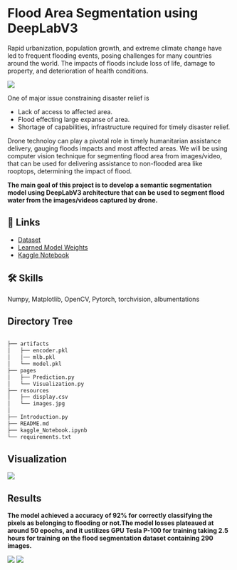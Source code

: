 

# Flood Area Segmentation using DeepLabV3

Rapid urbanization, population growth, and extreme climate change have led to frequent flooding events, posing challenges for many countries around the world. The impacts of floods include loss of life, damage to property, and deterioration of health conditions.

![](https://i.ibb.co/gdXy4NB/opo.png)

One of major issue constraining disaster relief is 
- Lack of access to affected area.
- Flood effecting large expanse of area.
- Shortage of capabilities, infrastructure required for timely disaster relief.

Drone technoloy can play a pivotal role in timely humanitarian assistance delivery, gauging floods impacts and most affected areas. We will be using computer vision technique for segmenting flood area from images/video, that can be used for delivering assistance to non-flooded area like rooptops, determining the impact of flood.

**The main goal of this project is to develop a semantic segmentation model using DeepLabV3 architecture that can be used to segment flood water from the images/videos captured by drone.**

## 🔗 Links

- [Dataset](https://www.kaggle.com/datasets/faizalkarim/flood-area-segmentation)
- [Learned Model Weights](https://www.kaggle.com/code/sudhanshu2198/flood-area-segmentation-using-deeplabv3-pytorch/output?select=model.pth)
- [Kaggle Notebook](https://www.kaggle.com/code/sudhanshu2198/flood-area-segmentation-using-deeplabv3-pytorch/notebook)

## 🛠 Skills
Numpy, Matplotlib, OpenCV, Pytorch, torchvision, albumentations

## Directory Tree
```bash

├── artifacts
│   ├── encoder.pkl
│   │── mlb.pkl
│   └── model.pkl 
├── pages
│   ├── Prediction.py
│   └── Visualization.py
├── resources
│   ├── display.csv
│   └── images.jpg
│    
├── Introduction.py
├── README.md
├── kaggle_Notebook.ipynb
└── requirements.txt
```

## Visualization
![](https://i.ibb.co/zSm0ZQf/op3.png)

## Results

**The model achieved a accuracy of 92% for correctly classifying the pixels as belonging to flooding or not.The model losses plateaued at around 50 epochs, and it ustilizes GPU Tesla P-100 for training taking 2.5 hours for training on the flood segmentation dataset containing 290 images.**

![](https://i.ibb.co/1zxyPZD/2.png)
![](https://i.ibb.co/9Nh4m27/3.png)





